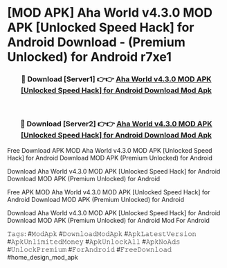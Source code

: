 # [MOD APK] Aha World v4.3.0 MOD APK [Unlocked Speed Hack] for Android Download - (Premium Unlocked) for Android r7xe1



<div align="center">
<h3>🔴 Download [Server1] 👉👉 <a href="https://momento.my/?title=Aha_World_v4.3.0_MOD_APK_[Unlocked_Speed_Hack]_for_Android_Download">Aha World v4.3.0 MOD APK [Unlocked Speed Hack] for Android Download Mod Apk</a></h3><br>

<h3>🔴 Download [Server2] 👉👉 <a href="https://momento.my/?title=Aha_World_v4.3.0_MOD_APK_[Unlocked_Speed_Hack]_for_Android_Download">Aha World v4.3.0 MOD APK [Unlocked Speed Hack] for Android Download Mod Apk</a></h3>
</div>



Free Download APK MOD Aha World v4.3.0 MOD APK [Unlocked Speed Hack] for Android Download MOD APK (Premium Unlocked) for Android

Download Aha World v4.3.0 MOD APK [Unlocked Speed Hack] for Android Download MOD APK (Premium Unlocked) for Android

Free APK MOD Aha World v4.3.0 MOD APK [Unlocked Speed Hack] for Android Download MOD APK (Premium Unlocked) for Android

Download Aha World v4.3.0 MOD APK [Unlocked Speed Hack] for Android Download MOD APK (Premium Unlocked) for Android Mod For Android

𝚃𝚊𝚐𝚜: #𝙼𝚘𝚍𝙰𝚙𝚔 #𝙳𝚘𝚠𝚗𝚕𝚘𝚊𝚍𝙼𝚘𝚍𝙰𝚙𝚔 #𝙰𝚙𝚔𝙻𝚊𝚝𝚎𝚜𝚝𝚅𝚎𝚛𝚜𝚒𝚘𝚗 #𝙰𝚙𝚔𝚄𝚗𝚕𝚒𝚖𝚒𝚝𝚎𝚍𝙼𝚘𝚗𝚎𝚢 #𝙰𝚙𝚔𝚄𝚗𝚕𝚘𝚌𝚔𝙰𝚕𝚕 #𝙰𝚙𝚔𝙽𝚘𝙰𝚍𝚜 #𝚄𝚗𝚕𝚘𝚌𝚔𝙿𝚛𝚎𝚖𝚒𝚞𝚖 #𝙵𝚘𝚛𝙰𝚗𝚍𝚛𝚘𝚒𝚍 #𝙵𝚛𝚎𝚎𝙳𝚘𝚠𝚗𝚕𝚘𝚊𝚍 #home_design_mod_apk

